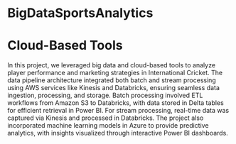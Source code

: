 # BigDataSportsAnalytics
# Cloud-Based Tools
In this project, we leveraged big data and cloud-based tools to analyze player performance and marketing strategies in International Cricket. The data pipeline architecture integrated both batch and stream processing using AWS services like Kinesis and Databricks, ensuring seamless data ingestion, processing, and storage. Batch processing involved ETL workflows from Amazon S3 to Databricks, with data stored in Delta tables for efficient retrieval in Power BI. For stream processing, real-time data was captured via Kinesis and processed in Databricks. The project also incorporated machine learning models in Azure to provide predictive analytics, with insights visualized through interactive Power BI dashboards.
